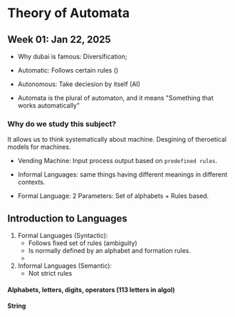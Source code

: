 # Theory of Automata

## Week 01: Jan 22, 2025

- Why dubai is famous: Diversification;

- Automatic: Follows certain rules ()
- Autonomous: Take deciesion by itself (AI)

- Automata is the plural of automaton, and it means "Something that works automatically"

### Why do we study this subject?
It allows us to think systematically about machine. Desgining of theroetical models for machines.

- Vending Machine: Input process output based on `predefined rules`.

- Informal Languages: same things having different meanings in different contexts.
- Formal Language: 2 Parameters: Set of alphabets + Rules based.


## Introduction to Languages
1. Formal Languages (Syntactic): 
    - Follows fixed set of rules (ambiguity)
    - Is normally defined by an alphabet and formation rules.
    - 
2. Informal Languages (Semantic): 
    - Not strict rules

#### Alphabets, letters, digits, operators (113 letters in algol)
#### String